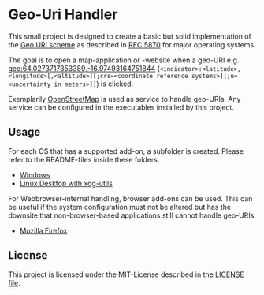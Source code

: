 # Geo-Uri Handler

This small project is designed to create a basic but solid implementation of the [Geo URI scheme](https://en.wikipedia.org/wiki/Geo_URI_scheme) as described in [RFC 5870](https://www.rfc-editor.org/rfc/rfc5870) for major operating systems.

The goal is to open a map-application or -website when a geo-URI e.g. [geo:64.0273717353389,-16.97493164751844](geo:64.0273717353389,-16.97493164751844) (`<indicator>:<latitude>,<longitude>[,<altitude>][;crs=<coordinate reference systems>][;u=<uncertainty in meters>]]`) is clicked.

Exemplarily [OpenStreetMap](https://www.openstreetmap.org) is used as service to handle geo-URIs. Any service can be configured in the executables installed by this project.

## Usage

For each OS that has a supported add-on, a subfolder is created. Please refer to the README-files inside these folders.

- [Windows](Windows/README.md)
- [Linux Desktop with xdg-utils](Linux%20xdg-utils/README.md)

For Webbrowser-internal handling, browser add-ons can be used. This can be useful if the system configuration must not be altered but has the downsite that non-browser-based applications still cannot handle geo-URIs.

- [Mozilla Firefox](Firefox/README.md)

## License

This project is licensed under the MIT-License described in the [LICENSE file](LICENSE).
